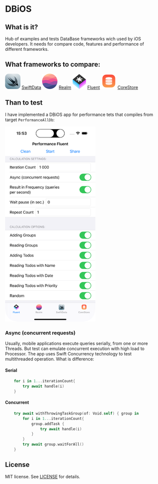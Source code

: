 
# DBiOS

## What is it?

Hub of examples and tests DataBase frameworks wich used by iOS developers.
It needs for compare code, features and performance of different frameworks.

## What frameworks to compare:

![SwiftData](Docs/SwiftData.png) [SwiftData](https://developer.apple.com/documentation/SwiftData)
![Realm](Docs/Realm.png) [Realm](https://github.com/realm/realm-swift)
![Fluent](Docs/Fluent.png) [Fluent](https://github.getafreenode.com/vapor/fluent-sqlite-driver)
![CoreStore](Docs/CoreStore.png) [CoreStore](https://github.com/JohnEstropia/CoreStore)

## Than to test

I have implemented a DBiOS app for performance tets that compiles from target `PerformanceAllDb`:

<img src="Docs/Screen1.png" alt="Screen" style="height:639px;"/>

### Async (concurrent requests)

Usually, mobile applications execute queries serially, from one or more Threads. 
But test can emulate concurrent execution with high load to Processor.
The app uses Swift Concurrency technology to test multithreaded operation.
What is difference:

#### Serial

```swift
    for i in 1...iterationCount{
        try await handle(i)
    }
```

#### Concurrent

```swift
    try await withThrowingTaskGroup(of: Void.self) { group in
        for i in 1...iterationCount{
            group.addTask {
                try await handle(i)
            }
        }
        try await group.waitForAll()
    }
```

## License

MIT license. See [LICENSE](LICENSE) for details.
